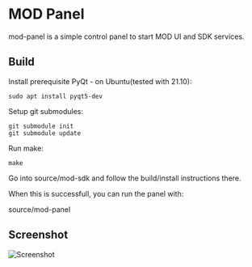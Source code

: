 # MOD Panel


mod-panel is a simple control panel to start MOD UI and SDK services.



Build
---------


Install prerequisite PyQt - on Ubuntu(tested with 21.10):

    sudo apt install pyqt5-dev 

Setup git submodules:

    git submodule init
    git submodule update


Run make:

    make


Go into source/mod-sdk and follow the build/install instructions there.

When this is successfull, you can run the panel with:

   source/mod-panel


Screenshot
---------------

![Screenshot](https://raw.githubusercontent.com/portalmod/mod-panel/master/screenshot.png)
